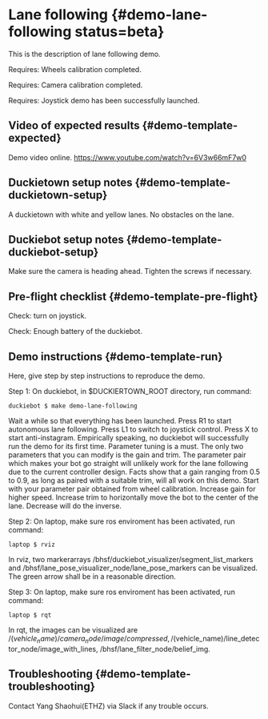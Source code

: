 # Lane following {#demo-lane-following status=beta}

This is the description of lane following demo.

<div class='requirements' markdown="1">

Requires: Wheels calibration completed. 

Requires: Camera calibration completed.

Requires: Joystick demo has been successfully launched. 

</div>

## Video of expected results {#demo-template-expected}

Demo video online. https://www.youtube.com/watch?v=6V3w66mF7w0

## Duckietown setup notes {#demo-template-duckietown-setup}

A duckietown with white and yellow lanes. No obstacles on the lane.

## Duckiebot setup notes {#demo-template-duckiebot-setup}

Make sure the camera is heading ahead. Tighten the screws if necessary. 

## Pre-flight checklist {#demo-template-pre-flight}

Check: turn on joystick. 

Check: Enough battery of the duckiebot. 

## Demo instructions {#demo-template-run}

Here, give step by step instructions to reproduce the demo.

Step 1: On duckiebot, in $DUCKIERTOWN_ROOT directory, run command:

    duckiebot $ make demo-lane-following
    
Wait a while so that everything has been launched. Press R1 to start autonomous lane following. Press L1 to switch to joystick control. Press X to start anti-instagram. 
Empirically speaking, no duckiebot will successfully run the demo for its first time. Parameter tuning is a must. The only two parameters that you can modify is the gain and trim. The parameter pair which makes your bot go straight will unlikely work for the lane following due to the current controller design. Facts show that a gain ranging from 0.5 to 0.9, as long as paired with a suitable trim, will all work on this demo. Start with your parameter pair obtained from wheel calibration. Increase gain for higher speed. Increase trim to horizontally move the bot to the center of the lane. Decrease will do the inverse. 

Step 2: On laptop, make sure ros enviroment has been activated, run command:

    laptop $ rviz

In rviz, two markerarrays /bhsf/duckiebot_visualizer/segment_list_markers and /bhsf/lane_pose_visualizer_node/lane_pose_markers can be visualized. The green arrow shall be in a reasonable direction. 

Step 3: On laptop, make sure ros enviroment has been activated, run command:

    laptop $ rqt
    
In rqt, the images can be visualized are /$(vehicle_name)/camera_node/image/compressed, /$(vehicle_name)/line_detector_node/image_with_lines, /bhsf/lane_filter_node/belief_img.


## Troubleshooting {#demo-template-troubleshooting}

Contact Yang Shaohui(ETHZ) via Slack if any trouble occurs. 


